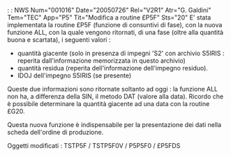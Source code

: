 :  : NWS Num="001016" Date="20050726" Rel="V2R1" Atr="G. Galdini" Tem="TEC" App="P5" Tit="Modifica a routine £P5F" Sts="20"
E' stata implementata la routine £P5F (funzione di consuntivi di fase), con la nuova funzione ALL,
con la quale vengono ritornati, di una fase (oltre alla quantità buona e scartata), i seguenti valori : 
- quantità giacente (solo in presenza di impegni 'S2' con archivio S5IRIS :  reperita
dall'informazione memorizzata in questo archivio)
- quantità residua (reperita dell'informazione dell'impegno residuo).
- IDOJ dell'impegno S5IRIS (se presente)

Queste due informazioni sono ritornate soltanto ad oggi :  la funzione ALL non ha, a differenza della
SIN, il metodo DAT (valore alla data). Ricordo che è possibile determinare la quantità giacente ad una data con la routine £G20.

Questa nuova funzione è indispensabile per la presentazione dei dati nella scheda dell'ordine di produzione.

Oggetti modificati :  TSTP5F / TSTP5F0V / P5P5F0 / £P5FDS
